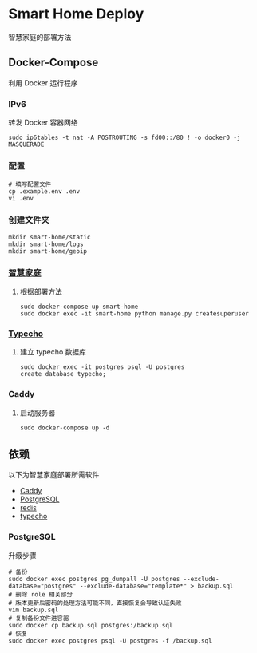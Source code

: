 # Smart Home Deploy

智慧家庭的部署方法

## Docker-Compose

利用 Docker 运行程序

### IPv6

转发 Docker 容器网络

```shell
sudo ip6tables -t nat -A POSTROUTING -s fd00::/80 ! -o docker0 -j MASQUERADE
```

### 配置

```shell
# 填写配置文件
cp .example.env .env
vi .env
```

### 创建文件夹

```shell
mkdir smart-home/static
mkdir smart-home/logs
mkdir smart-home/geoip
```

### [智慧家庭](https://github.com/he0119/smart-home)

1. 根据部署方法

    ```shell
    sudo docker-compose up smart-home
    sudo docker exec -it smart-home python manage.py createsuperuser
    ```

### [Typecho](https://github.com/typecho/typecho)

1. 建立 typecho 数据库

    ```shell
    sudo docker exec -it postgres psql -U postgres
    create database typecho;
    ```

### Caddy

1. 启动服务器

    ```shell
    sudo docker-compose up -d
    ```

## 依赖

以下为智慧家庭部署所需软件

- [Caddy](https://hub.docker.com/_/caddy)
- [PostgreSQL](https://hub.docker.com/_/postgres)
- [redis](https://hub.docker.com/_/redis)
- [typecho](https://hub.docker.com/r/joyqi/typecho)

### PostgreSQL

升级步骤

```shell
# 备份
sudo docker exec postgres pg_dumpall -U postgres --exclude-database="postgres" --exclude-database="template*" > backup.sql
# 删除 role 相关部分
# 版本更新后密码的处理方法可能不同，直接恢复会导致认证失败
vim backup.sql
# 复制备份文件进容器
sudo docker cp backup.sql postgres:/backup.sql
# 恢复
sudo docker exec postgres psql -U postgres -f /backup.sql
```
